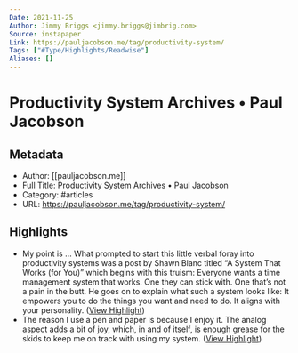 ```yaml
---
Date: 2021-11-25
Author: Jimmy Briggs <jimmy.briggs@jimbrig.com>
Source: instapaper
Link: https://pauljacobson.me/tag/productivity-system/
Tags: ["#Type/Highlights/Readwise"]
Aliases: []
---
```

# Productivity System Archives • Paul Jacobson

## Metadata
- Author: [[pauljacobson.me]]
- Full Title: Productivity System Archives • Paul Jacobson
- Category: #articles
- URL: https://pauljacobson.me/tag/productivity-system/

## Highlights
- My point is …
  What prompted to start this little verbal foray into productivity systems was a post by Shawn Blanc titled “A System That Works (for You)” which begins with this truism:
  Everyone wants a time management system that works. One they can stick with. One that’s not a pain in the butt.
  He goes on to explain what such a system looks like:
  It empowers you to do the things you want and need to do.
  It aligns with your personality. ([View Highlight](https://instapaper.com/read/1358498641/14488395))
- The reason I use a pen and paper is because I enjoy it. The analog aspect adds a bit of joy, which, in and of itself, is enough grease for the skids to keep me on track with using my system. ([View Highlight](https://instapaper.com/read/1358498641/14488400))
